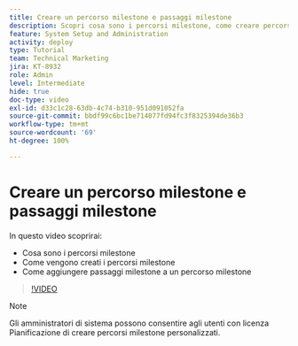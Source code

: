 ```yaml
---
title: Creare un percorso milestone e passaggi milestone
description: Scopri cosa sono i percorsi milestone, come creare percorsi milestone e come aggiungere passaggi milestone.
feature: System Setup and Administration
activity: deploy
type: Tutorial
team: Technical Marketing
jira: KT-8932
role: Admin
level: Intermediate
hide: true
doc-type: video
exl-id: d33c1c28-63db-4c74-b310-951d091052fa
source-git-commit: bbdf99c6bc1be714077fd94fc3f8325394de36b3
workflow-type: tm+mt
source-wordcount: '69'
ht-degree: 100%

---
```


# Creare un percorso milestone e passaggi milestone

In questo video scoprirai:

* Cosa sono i percorsi milestone
* Come vengono creati i percorsi milestone
* Come aggiungere passaggi milestone a un percorso milestone

>[!VIDEO](https://video.tv.adobe.com/v/335204/?quality=12&learn=on&enablevpops=1)

>[!NOTE]
>
>Gli amministratori di sistema possono consentire agli utenti con licenza Pianificazione di creare percorsi milestone personalizzati.
